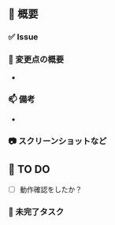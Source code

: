 ## :paperclip: 概要

### :white_check_mark: Issue

<!-- 関連するIssueや、解決するIssueの番号 #xxx を記入してください -->

### :memo: 変更点の概要

<!-- 箇条書きで書いてください -->

-

### :mailbox: 備考

<!-- 自由に書いてください -->
<!-- 込み入った実装に際して参考にしたウェブページなど書いておくとスムーズだと思います -->

-

### :camera: スクリーンショットなど

<!-- レビューがしやすいので、特に大きな変更の際には、可能であればつけてください。 -->

## :construction: TO DO

<!-- していたらチェックを入れてください -->

- [ ] 動作確認をしたか？

### :red_circle: 未完了タスク

<!--  あれば箇条書きで書いてください-->
